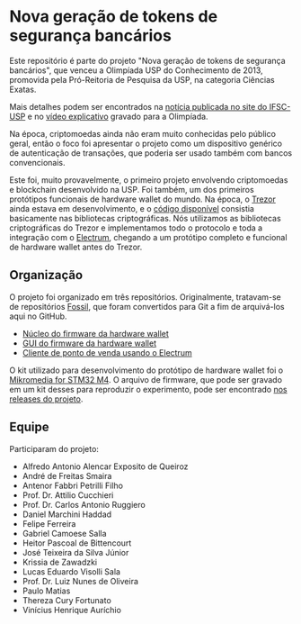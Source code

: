 # Nova geração de tokens de segurança bancários

Este repositório é parte do projeto "Nova geração de tokens de segurança bancários", que venceu a Olimpíada USP do Conhecimento de 2013, promovida pela Pró-Reitoria de Pesquisa da USP, na categoria Ciências Exatas.

Mais detalhes podem ser encontrados na [notícia publicada no site do IFSC-USP](https://www2.ifsc.usp.br/portal-ifsc/equipe-do-ifsc-vence-na-categoria-de-ciencias-exatas/) e no [vídeo explicativo](https://www.youtube.com/watch?v=5WpyPe-jFZw) gravado para a Olimpíada.

Na época, criptomoedas ainda não eram muito conhecidas pelo público geral, então o foco foi apresentar o projeto como um dispositivo genérico de autenticação de transações, que poderia ser usado também com bancos convencionais.

Este foi, muito provavelmente, o primeiro projeto envolvendo criptomoedas e blockchain desenvolvido na USP. Foi também, um dos primeiros protótipos funcionais de hardware wallet do mundo. Na época, o [Trezor](https://trezor.io) ainda estava em desenvolvimento, e o [código disponível](https://github.com/trezor/trezor-firmware/tree/7e41c2a5684b7038b401d6283c734b9221caae02) consistia basicamente nas bibliotecas criptográficas. Nós utilizamos as bibliotecas criptográficas do Trezor e implementamos todo o protocolo e toda a integração com o [Electrum](https://electrum.org), chegando a um protótipo completo e funcional de hardware wallet antes do Trezor.

## Organização

O projeto foi organizado em três repositórios. Originalmente, tratavam-se de repositórios [Fossil](https://fossil-scm.org), que foram convertidos para Git a fim de arquivá-los aqui no GitHub.

* [Núcleo do firmware da hardware wallet](https://github.com/thotypous/btctoken-gcc)
* [GUI do firmware da hardware wallet](https://github.com/thotypous/btctoken-mikroc)
* [Cliente de ponto de venda usando o Electrum](https://github.com/thotypous/btctoken-pointofsale)

O kit utilizado para desenvolvimento do protótipo de hardware wallet foi o [Mikromedia for STM32 M4](https://www.mikroe.com/mikromedia-3-stm32f4). O arquivo de firmware, que pode ser gravado em um kit desses para reproduzir o experimento, pode ser encontrado [nos releases do projeto](https://github.com/thotypous/btctoken-mikroc/releases/download/0.1/token.hex).

## Equipe

Participaram do projeto:

* Alfredo Antonio Alencar Exposito de Queiroz
* André de Freitas Smaira
* Antenor Fabbri Petrilli Filho
* Prof. Dr. Attilio Cucchieri
* Prof. Dr. Carlos Antonio Ruggiero
* Daniel Marchini Haddad
* Felipe Ferreira
* Gabriel Camoese Salla
* Heitor Pascoal de Bittencourt
* José Teixeira da Silva Júnior
* Krissia de Zawadzki
* Lucas Eduardo Visolli Sala
* Prof. Dr. Luiz Nunes de Oliveira
* Paulo Matias
* Thereza Cury Fortunato
* Vinícius Henrique Auríchio
